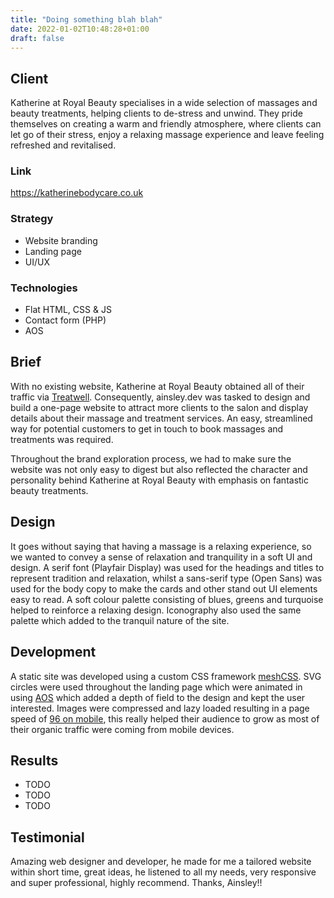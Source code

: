 ```yaml
---
title: "Doing something blah blah"
date: 2022-01-02T10:48:28+01:00
draft: false
---
```


## Client
Katherine at Royal Beauty specialises in a wide selection of massages and beauty treatments, helping clients to
de-stress and unwind. They pride themselves on creating a warm and friendly atmosphere, where clients can let go of
their stress, enjoy a relaxing massage experience and leave feeling refreshed and revitalised.

### Link
https://katherinebodycare.co.uk

### Strategy
- Website branding
- Landing page
- UI/UX

### Technologies
- Flat HTML, CSS & JS
- Contact form (PHP)
- AOS

## Brief
With no existing website, Katherine at Royal Beauty obtained all of their traffic via [Treatwell](https://katherineroyalbeauty.mytreatwell.co.uk/).
Consequently, ainsley.dev was tasked to design and build a one-page website to attract more clients to the salon and
display details about their massage and treatment services. An easy, streamlined way for potential customers to get in
touch to book massages and treatments was required.

Throughout the brand exploration process, we had to make sure the website was not only easy to digest but also reflected
the character and personality behind Katherine at Royal Beauty with emphasis on fantastic beauty treatments.

## Design
It goes without saying that having a massage is a relaxing experience, so we wanted to convey a sense of relaxation and
tranquility in a soft UI and design. A serif font (Playfair Display) was used for the headings and titles to represent
tradition and relaxation, whilst a sans-serif type (Open Sans) was used for the body copy to make the cards and other
stand out UI elements easy to read. A soft colour palette consisting of blues, greens and turquoise helped to reinforce
a relaxing design. Iconography also used the same palette which added to the tranquil nature of the site.

## Development
A static site was developed using a custom CSS framework [meshCSS](https://meshcss.com). SVG circles were used
throughout the landing page which were animated in using [AOS](https://michalsnik.github.io/aos/) which added a depth of
field to the design and kept the user interested.
Images were compressed and lazy loaded resulting in a page speed of [96 on mobile](https://pagespeed.web.dev/report?url=https%3A%2F%2Fkatherinebodycare.co.uk%2F),
this really helped their audience to grow as most of their organic traffic were coming from mobile devices.

## Results
- TODO
- TODO
- TODO

## Testimonial
Amazing web designer and developer, he made for me a tailored website within short time, great ideas, he listened to all
my needs, very responsive and super professional, highly recommend. Thanks, Ainsley!!
